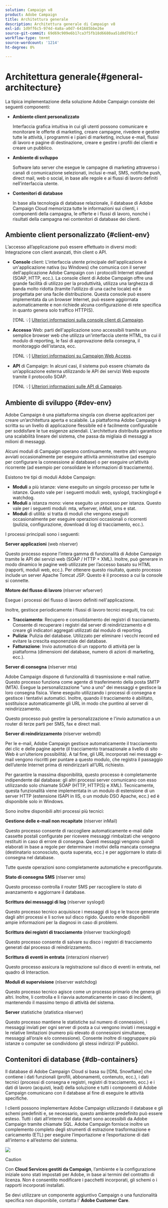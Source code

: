 ```yaml
---
solution: Campaign v8
product: Adobe Campaign
title: Architettura generale
description: Architettura generale di Campaign v8
exl-id: 1d9ff6c5-974d-4a8a-a0d7-641685bbe26e
source-git-commit: 69d69c909e6b17ca3f5fb18d6680aa51d0d701cf
workflow-type: tm+mt
source-wordcount: '1214'
ht-degree: 0%

---
```


# Architettura generale{#general-architecture}

La tipica implementazione della soluzione Adobe Campaign consiste dei seguenti componenti:

* **Ambiente client personalizzato**

   Interfaccia grafica intuitiva in cui gli utenti possono comunicare e monitorare le offerte di marketing, creare campagne, rivedere e gestire tutte le attività, i programmi e i piani di marketing, incluse e-mail, flussi di lavoro e pagine di destinazione, creare e gestire i profili dei clienti e creare un pubblico.

* **Ambiente di sviluppo**

   Software lato server che esegue le campagne di marketing attraverso i canali di comunicazione selezionati, inclusi e-mail, SMS, notifiche push, direct mail, web o social, in base alle regole e ai flussi di lavoro definiti nell’interfaccia utente.

* **Contenitori di database**

   In base alla tecnologia di database relazionale, il database di Adobe Campaign Cloud memorizza tutte le informazioni sui clienti, i componenti della campagna, le offerte e i flussi di lavoro, nonché i risultati della campagna nei contenitori di database dei clienti.

## Ambiente client personalizzato {#client-env}

L’accesso all’applicazione può essere effettuato in diversi modi: Integrazione con client avanzati, thin client o API.

* **Console** client: L&#39;interfaccia utente principale dell&#39;applicazione è un&#39;applicazione nativa (su Windows) che comunica con il server dell&#39;applicazione Adobe Campaign con i protocolli Internet standard (SOAP, HTTP, ecc.). La console client di Adobe Campaign offre una grande facilità di utilizzo per la produttività, utilizza una larghezza di banda molto ridotta (tramite l’utilizzo di una cache locale) ed è progettata per una facile distribuzione. Questa console può essere implementata da un browser Internet, può essere aggiornata automaticamente e non richiede alcuna configurazione di rete specifica in quanto genera solo traffico HTTP(S).

   [!DNL :bulb:] [Ulteriori informazioni sulla console client di Campaign](../start/connect.md).

* **Accesso** Web: parti dell&#39;applicazione sono accessibili tramite un semplice browser web che utilizza un&#39;interfaccia utente HTML, tra cui il modulo di reporting, le fasi di approvazione della consegna, il monitoraggio dell&#39;istanza, ecc.

   [!DNL :bulb:] [Ulteriori informazioni su Campaign Web Access](../start/connect.md).

* **API** di Campaign: In alcuni casi, il sistema può essere chiamato da un’applicazione esterna utilizzando le API dei servizi Web esposte tramite il protocollo SOAP.

   [!DNL :bulb:] [Ulteriori informazioni sulle API di Campaign](../dev/api.md).

## Ambiente di sviluppo {#dev-env}

Adobe Campaign è una piattaforma singola con diverse applicazioni per creare un’architettura aperta e scalabile. La piattaforma Adobe Campaign è scritta su un livello di applicazione flessibile ed è facilmente configurabile per soddisfare le tue esigenze aziendali. L&#39;architettura distribuita garantisce una scalabilità lineare del sistema, che passa da migliaia di messaggi a milioni di messaggi.

Alcuni moduli di Campaign operano continuamente, mentre altri vengono avviati occasionalmente per eseguire attività amministrative (ad esempio per configurare la connessione al database) o per eseguire un’attività ricorrente (ad esempio per consolidare le informazioni di tracciamento).

Esistono tre tipi di moduli Adobe Campaign:

* **Moduli** a più istanze: viene eseguito un singolo processo per tutte le istanze. Questo vale per i seguenti moduli: web, syslogd, trackinglogd e watchdog.
* **Moduli** a istanza mono: viene eseguito un processo per istanza. Questo vale per i seguenti moduli: mta, wfserver, inMail, sms e stat.
* **Moduli** di utilità: si tratta di moduli che vengono eseguiti occasionalmente per eseguire operazioni occasionali o ricorrenti (pulizia, configurazione, download di log di tracciamento, ecc.).

I processi principali sono i seguenti:

**Server applicazioni**  (web nlserver)

Questo processo espone l’intera gamma di funzionalità di Adobe Campaign tramite le API dei servizi web (SOAP / HTTP + XML). Inoltre, può generare in modo dinamico le pagine web utilizzate per l’accesso basato su HTML (rapporti, moduli web, ecc.). Per ottenere questo risultato, questo processo include un server Apache Tomcat JSP. Questo è il processo a cui la console si connette.

**Motore del flusso di lavoro**  (nlserver wfserver)

Esegue i processi del flusso di lavoro definiti nell&#39;applicazione.

Inoltre, gestisce periodicamente i flussi di lavoro tecnici eseguiti, tra cui:

* **Tracciamento**: Recupero e consolidamento dei registri di tracciamento. Consente di recuperare i registri dal server di reindirizzamento e di creare gli indicatori aggregati utilizzati dal modulo di reporting.
* **Pulizia**: Pulizia del database. Utilizzato per eliminare i vecchi record ed evitare la crescita esponenziale del database.
* **Fatturazione**: Invio automatico di un rapporto di attività per la piattaforma (dimensioni del database, numero di azioni di marketing, ecc.).

**Server di consegna**  (nlserver mta)

Adobe Campaign dispone di funzionalità di trasmissione e-mail native. Questo processo funziona come agente di trasferimento della posta SMTP (MTA). Esegue la personalizzazione &quot;uno a uno&quot; dei messaggi e gestisce la loro consegna fisica. Viene eseguito utilizzando i processi di consegna e gestisce i tentativi automatici. Inoltre, quando il tracciamento è abilitato, sostituisce automaticamente gli URL in modo che puntino al server di reindirizzamento.

Questo processo può gestire la personalizzazione e l&#39;invio automatico a un router di terze parti per SMS, fax e direct mail.

**Server di reindirizzamento**  (nlserver webmdl)

Per le e-mail, Adobe Campaign gestisce automaticamente il tracciamento dei clic e delle pagine aperte (il tracciamento transazionale a livello di sito Web è un’ulteriore possibilità). A tal fine, gli URL incorporati nei messaggi e-mail vengono riscritti per puntare a questo modulo, che registra il passaggio dell’utente Internet prima di reindirizzarli all’URL richiesto.

Per garantire la massima disponibilità, questo processo è completamente indipendente dal database: gli altri processi server comunicano con esso utilizzando solo chiamate SOAP (HTTP, HTTP(S) e XML). Tecnicamente, questa funzionalità viene implementata in un modulo di estensione di un server HTTP (estensione ISAPI in IIS, o un modulo DSO Apache, ecc.) ed è disponibile solo in Windows.

Sono inoltre disponibili altri processi più tecnici:

**Gestione delle e-mail non recapitate**  (nlserver inMail)

Questo processo consente di raccogliere automaticamente e-mail dalle cassette postali configurate per ricevere messaggi rimbalzati che vengono restituiti in caso di errore di consegna. Questi messaggi vengono quindi elaborati in base a regole per determinare i motivi della mancata consegna (destinatario sconosciuto, quota superata, ecc.) e per aggiornare lo stato di consegna nel database.

Tutte queste operazioni sono completamente automatiche e preconfigurate.

**Stato di consegna SMS**  (nlserver sms)

Questo processo controlla il router SMS per raccogliere lo stato di avanzamento e aggiornare il database.

**Scrittura dei messaggi di log**  (nlserver syslogd)

Questo processo tecnico acquisisce i messaggi di log e le tracce generate dagli altri processi e li scrive sul disco rigido. Questo rende disponibili ampie informazioni per la diagnosi in caso di problemi.

**Scrittura dei registri di tracciamento**  (nlserver trackinglogd)

Questo processo consente di salvare su disco i registri di tracciamento generati dal processo di reindirizzamento.

**Scrittura di eventi in entrata**  (interazioni nlserver)

Questo processo assicura la registrazione sul disco di eventi in entrata, nel quadro di Interaction.

**Moduli di supervisione**  (nlserver watchdog)

Questo processo tecnico agisce come un processo primario che genera gli altri. Inoltre, li controlla e li riavvia automaticamente in caso di incidenti, mantenendo il massimo tempo di attività del sistema.

**Server**  statistiche (statistica nlserver)

Questo processo mantiene le statistiche sul numero di connessioni, i messaggi inviati per ogni server di posta a cui vengono inviati i messaggi e le relative limitazioni (numero più elevato di connessioni simultanee, messaggi all’ora/e e/o connessione). Consente inoltre di raggruppare più istanze o computer se condividono gli stessi indirizzi IP pubblici.

## Contenitori di database {#db-containers}

Il database di Adobe Campaign Cloud si basa su [!DNL Snowflake] che contiene i dati funzionali (profili, abbonamenti, contenuto, ecc.), i dati tecnici (processi di consegna e registri, registri di tracciamento, ecc.) e i dati di lavoro (acquisti, lead) della soluzione e tutti i componenti di Adobe Campaign comunicano con il database al fine di eseguire le attività specifiche.

I clienti possono implementare Adobe Campaign utilizzando il database e gli schemi predefiniti e, se necessario, questo ambiente predefinito può essere esteso. Tutti i dati all’interno del data mart sono accessibili da Adobe Campaign tramite chiamate SQL. Adobe Campaign fornisce inoltre un complemento completo degli strumenti di estrazione trasformazione e caricamento (ETL) per eseguire l’importazione e l’esportazione di dati all’interno e all’esterno del sistema.

![](assets/data-flow-diagram.png)


>[!CAUTION]
>
>Con **Cloud Services gestiti da Campaign**, l’ambiente e la configurazione iniziale sono stati impostati per Adobe, in base ai termini del contratto di licenza. Non è consentito modificare i pacchetti incorporati, gli schemi o i rapporti incorporati installati.
>
>Se devi utilizzare un componente aggiuntivo Campaign o una funzionalità specifica non disponibile, contatta l’ **Adobe Customer Care**.